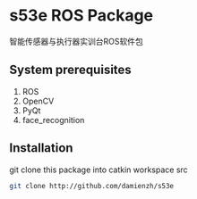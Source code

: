 # s53e ROS Package
智能传感器与执行器实训台ROS软件包

## System prerequisites
1. ROS
2. OpenCV
3. PyQt
4. face_recognition

## Installation
git clone this package into catkin workspace src
```bash
git clone http://github.com/damienzh/s53e
```
